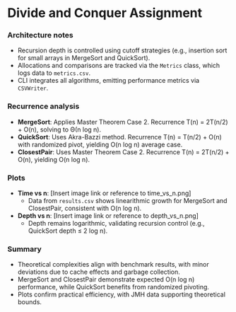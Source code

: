 # Divide and Conquer Assignment

### Architecture notes
- Recursion depth is controlled using cutoff strategies (e.g., insertion sort for small arrays in MergeSort and QuickSort).
- Allocations and comparisons are tracked via the `Metrics` class, which logs data to `metrics.csv`.
- CLI integrates all algorithms, emitting performance metrics via `CSVWriter`.

### Recurrence analysis
- **MergeSort**: Applies Master Theorem Case 2. Recurrence T(n) = 2T(n/2) + O(n), solving to Θ(n log n).
- **QuickSort**: Uses Akra-Bazzi method. Recurrence T(n) = T(n/2) + O(n) with randomized pivot, yielding O(n log n) average case.
- **ClosestPair**: Uses Master Theorem Case 2. Recurrence T(n) = 2T(n/2) + O(n), yielding O(n log n).

### Plots
- **Time vs n**: [Insert image link or reference to time_vs_n.png]
    - Data from `results.csv` shows linearithmic growth for MergeSort and ClosestPair, consistent with O(n log n).
- **Depth vs n**: [Insert image link or reference to depth_vs_n.png]
    - Depth remains logarithmic, validating recursion control (e.g., QuickSort depth ≤ 2 log n).

### Summary
- Theoretical complexities align with benchmark results, with minor deviations due to cache effects and garbage collection.
- MergeSort and ClosestPair demonstrate expected O(n log n) performance, while QuickSort benefits from randomized pivoting.
- Plots confirm practical efficiency, with JMH data supporting theoretical bounds.